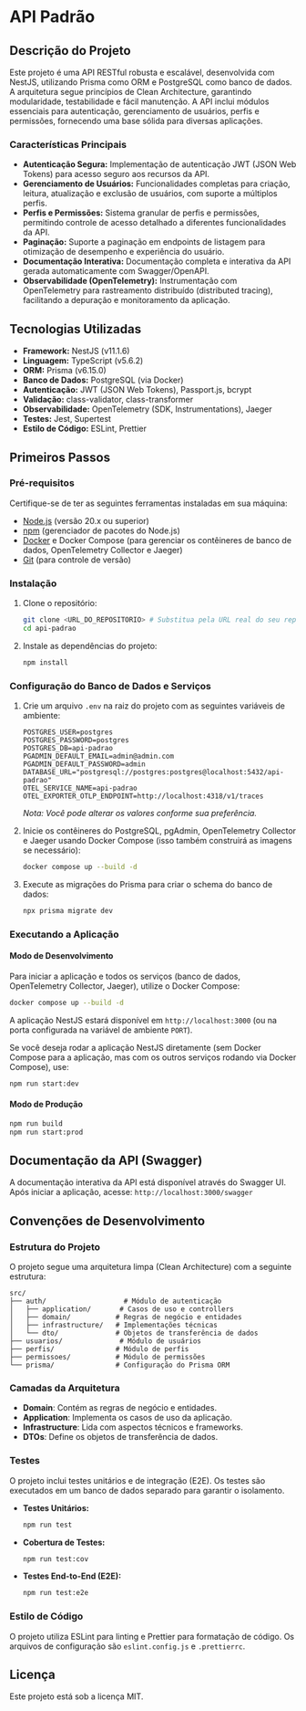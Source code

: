 # API Padrão

## Descrição do Projeto

Este projeto é uma API RESTful robusta e escalável, desenvolvida com NestJS, utilizando Prisma como ORM e PostgreSQL como banco de dados. A arquitetura segue princípios de Clean Architecture, garantindo modularidade, testabilidade e fácil manutenção. A API inclui módulos essenciais para autenticação, gerenciamento de usuários, perfis e permissões, fornecendo uma base sólida para diversas aplicações.

### Características Principais

*   **Autenticação Segura:** Implementação de autenticação JWT (JSON Web Tokens) para acesso seguro aos recursos da API.
*   **Gerenciamento de Usuários:** Funcionalidades completas para criação, leitura, atualização e exclusão de usuários, com suporte a múltiplos perfis.
*   **Perfis e Permissões:** Sistema granular de perfis e permissões, permitindo controle de acesso detalhado a diferentes funcionalidades da API.
*   **Paginação:** Suporte a paginação em endpoints de listagem para otimização de desempenho e experiência do usuário.
*   **Documentação Interativa:** Documentação completa e interativa da API gerada automaticamente com Swagger/OpenAPI.
*   **Observabilidade (OpenTelemetry):** Instrumentação com OpenTelemetry para rastreamento distribuído (distributed tracing), facilitando a depuração e monitoramento da aplicação.

## Tecnologias Utilizadas

*   **Framework:** NestJS (v11.1.6)
*   **Linguagem:** TypeScript (v5.6.2)
*   **ORM:** Prisma (v6.15.0)
*   **Banco de Dados:** PostgreSQL (via Docker)
*   **Autenticação:** JWT (JSON Web Tokens), Passport.js, bcrypt
*   **Validação:** class-validator, class-transformer
*   **Observabilidade:** OpenTelemetry (SDK, Instrumentations), Jaeger
*   **Testes:** Jest, Supertest
*   **Estilo de Código:** ESLint, Prettier

## Primeiros Passos

### Pré-requisitos

Certifique-se de ter as seguintes ferramentas instaladas em sua máquina:

*   [Node.js](https://nodejs.org/en/) (versão 20.x ou superior)
*   [npm](https://www.npmjs.com/) (gerenciador de pacotes do Node.js)
*   [Docker](https://www.docker.com/) e Docker Compose (para gerenciar os contêineres de banco de dados, OpenTelemetry Collector e Jaeger)
*   [Git](https://git-scm.com/) (para controle de versão)

### Instalação

1.  Clone o repositório:
    ```bash
    git clone <URL_DO_REPOSITORIO> # Substitua pela URL real do seu repositório
    cd api-padrao
    ```
2.  Instale as dependências do projeto:
    ```bash
    npm install
    ```

### Configuração do Banco de Dados e Serviços

1.  Crie um arquivo `.env` na raiz do projeto com as seguintes variáveis de ambiente:
    ```
    POSTGRES_USER=postgres
    POSTGRES_PASSWORD=postgres
    POSTGRES_DB=api-padrao
    PGADMIN_DEFAULT_EMAIL=admin@admin.com
    PGADMIN_DEFAULT_PASSWORD=admin
    DATABASE_URL="postgresql://postgres:postgres@localhost:5432/api-padrao"
    OTEL_SERVICE_NAME=api-padrao
    OTEL_EXPORTER_OTLP_ENDPOINT=http://localhost:4318/v1/traces
    ```
    *Nota: Você pode alterar os valores conforme sua preferência.*

2.  Inicie os contêineres do PostgreSQL, pgAdmin, OpenTelemetry Collector e Jaeger usando Docker Compose (isso também construirá as imagens se necessário):
    ```bash
    docker compose up --build -d
    ```

3.  Execute as migrações do Prisma para criar o schema do banco de dados:
    ```bash
    npx prisma migrate dev
    ```

### Executando a Aplicação

#### Modo de Desenvolvimento

Para iniciar a aplicação e todos os serviços (banco de dados, OpenTelemetry Collector, Jaeger), utilize o Docker Compose:
```bash
docker compose up --build -d
```
A aplicação NestJS estará disponível em `http://localhost:3000` (ou na porta configurada na variável de ambiente `PORT`).

Se você deseja rodar a aplicação NestJS diretamente (sem Docker Compose para a aplicação, mas com os outros serviços rodando via Docker Compose), use:
```bash
npm run start:dev
```

#### Modo de Produção

```bash
npm run build
npm run start:prod
```

## Documentação da API (Swagger)

A documentação interativa da API está disponível através do Swagger UI.
Após iniciar a aplicação, acesse: `http://localhost:3000/swagger`

## Convenções de Desenvolvimento

### Estrutura do Projeto

O projeto segue uma arquitetura limpa (Clean Architecture) com a seguinte estrutura:

```
src/
├── auth/                   # Módulo de autenticação
│   ├── application/       # Casos de uso e controllers
│   ├── domain/           # Regras de negócio e entidades
│   ├── infrastructure/   # Implementações técnicas
│   └── dto/              # Objetos de transferência de dados
├── usuarios/              # Módulo de usuários
├── perfis/               # Módulo de perfis
├── permissoes/           # Módulo de permissões
└── prisma/               # Configuração do Prisma ORM
```

### Camadas da Arquitetura

*   **Domain**: Contém as regras de negócio e entidades.
*   **Application**: Implementa os casos de uso da aplicação.
*   **Infrastructure**: Lida com aspectos técnicos e frameworks.
*   **DTOs**: Define os objetos de transferência de dados.

### Testes

O projeto inclui testes unitários e de integração (E2E). Os testes são executados em um banco de dados separado para garantir o isolamento.

*   **Testes Unitários:**
    ```bash
    npm run test
    ```
*   **Cobertura de Testes:**
    ```bash
    npm run test:cov
    ```
*   **Testes End-to-End (E2E):**
    ```bash
    npm run test:e2e
    ```

### Estilo de Código

O projeto utiliza ESLint para linting e Prettier para formatação de código. Os arquivos de configuração são `eslint.config.js` e `.prettierrc`.

## Licença

Este projeto está sob a licença MIT.
